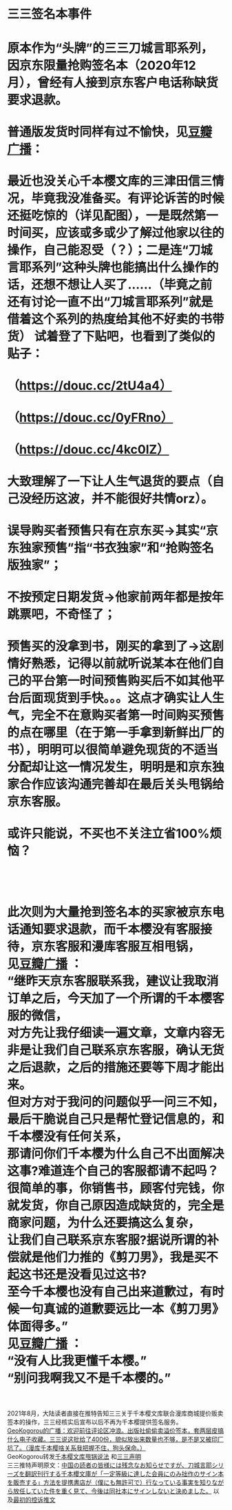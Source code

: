 三三签名本事件
===

原本作为“头牌”的三三刀城言耶系列，因京东限量抢购签名本（2020年12月），曾经有人接到京东客户电话称缺货要求退款。<br>  
普通版发货时同样有过不愉快，见[豆瓣广播](https://www.douban.com/people/125228724/status/3269081194/)： <br>  
最近也没关心千本樱文库的三津田信三情况，毕竟我没准备买。有评论诉苦的时候还挺吃惊的（详见配图），一是既然第一时间买，应该或多或少了解过他家以往的操作，自己能忍受（？）；二是连“刀城言耶系列”这种头牌也能搞出什么操作的话，还想不想让人买了……（毕竟之前还有讨论一直不出“刀城言耶系列”就是借着这个系列的热度给其他不好卖的书带货）
试着登了下贴吧，也看到了类似的贴子： <br>  
（https://douc.cc/2tU4a4） <br>  
（https://douc.cc/0yFRno） <br>  
（https://douc.cc/4kc0lZ） <br>  
大致理解了一下让人生气退货的要点（自己没经历这波，并不能很好共情orz）。 <br>  
误导购买者预售只有在京东买→其实“京东独家预售”指“书衣独家”和“抢购签名版独家”； <br>  
不按预定日期发货→他家前两年都是按年跳票吧，不奇怪了； <br>  
预售买的没拿到书，刚买的拿到了→这剧情好熟悉，记得以前就听说某本在他们自己的平台第一时间预售购买后不如其他平台后面现货到手快。。。这点才确实让人生气，完全不在意购买者第一时间购买预售的点在哪里（在于第一手拿到新鲜出厂的书），明明可以很简单避免现货的不适当分配却让这一情况发生，明明是和京东独家合作应该沟通完善却在最后关头甩锅给京东客服。 <br>  
或许只能说，不买也不关注立省100%烦恼？ <br>  
 <br>  
此次则为大量抢到签名本的买家被京东电话通知要求退款，而千本樱没有客服接待，京东客服和漫库客服互相甩锅，<br> 
见[豆瓣广播](https://www.douban.com/people/41582783/status/3320383453/) ：<br> 
“继昨天京东客服联系我，建议让我取消订单之后，今天加了一个所谓的千本樱客服的微信，<br> 
对方先让我仔细读一遍文章，文章内容无非是让我们自己联系京东客服，确认无货之后退款，之后的措施还要等下周才能出来。<br> 
但对方对于我问的问题似乎一问三不知，最后干脆说自己只是帮忙登记信息的，和千本樱没有任何关系，<br> 
那请问你们千本樱为什么自己不出面解决这事?难道连个自己的客服都请不起吗？<br> 
很简单的事，你销售书，顾客付完钱，你就发货，你自己原因造成缺货的，完全是商家问题，为什么还要搞这么复杂，<br> 
让我们自己联系京东客服?据说所谓的补偿就是他们力推的《剪刀男》，我是买不起这书还是没看见过这书?<br> 
至今千本樱也没有自己出来道歉过，有时候一句真诚的道歉要远比一本《剪刀男》体面得多。”<br> 
见[豆瓣广播](https://www.douban.com/people/168783732/status/3320792356/) ：<br> 
“没有人比我更懂千本樱。”<br> 
“别问我啊我又不是千本樱的。” <br> 
<br> 
=== 
2021年8月，大陆读者直接在推特告知三三关于千本樱文库联合漫库商城提价贩卖签本的操作，三三经核实后宣布以后不再为千本樱提供签名服务。<br> 
[GeoKogorou的广播：欢迎前往评论区冲浪。出版社偷偷卖溢价签本，套两层皮搞什么电子收藏。三三说这批给了400份，貌似放出来数量也不够，是不是又被印厂坑了。（漫库千本樱啥关系我把握不住，狗头保命。）](https://www.douban.com/people/150695887/status/3550447084/) <br> GeoKogorou转发[千本樱文库甩锅说法](https://www.douban.com/people/150695887/status/3550999839/) 和[三三声明](https://www.douban.com/people/150695887/status/3568680716/)<br> 
三三推特声明原文：[中国の読者の皆様には残念なお知らせですが、刀城言耶シリーズを翻訳刊行する千本櫻文庫が「一定等級に達した会員にのみ拙作のサイン本を販売する」方法を提携書店が（僕にも無許可で）行なっている事実を知りながら放任していた件を重く見て、今後は同社本にサインしないと決めました。](https://twitter.com/shinsangenya/status/1431402902338244611) 以及[最初的控诉推文](https://twitter.com/GeoKogorou/status/1426128827218993154)<br> 

